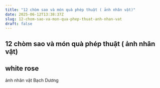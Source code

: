 ```yaml
---
title: "12 chòm sao và món quà phép thuật ( ảnh nhân vật)"
date: 2025-06-12T13:38:37Z
slug: 12-chom-sao-va-mon-qua-phep-thuat-anh-nhan-vat
draft: false
---
```


## 12 chòm sao và món quà phép thuật ( ảnh nhân vật)

## white rose

ảnh nhân vật 
Bạch Dương
